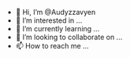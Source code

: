 - 👋 Hi, I’m @Audyzzavyen
- 👀 I’m interested in ...
- 🌱 I’m currently learning ...
- 💞️ I’m looking to collaborate on ...
- 📫 How to reach me ...

<!---
Audyzzavyen/Audyzzavyen is a ✨ special ✨ repository because its `README.md` (this file) appears on your GitHub profile.
You can click the Preview link to take a look at your changes.
--->
